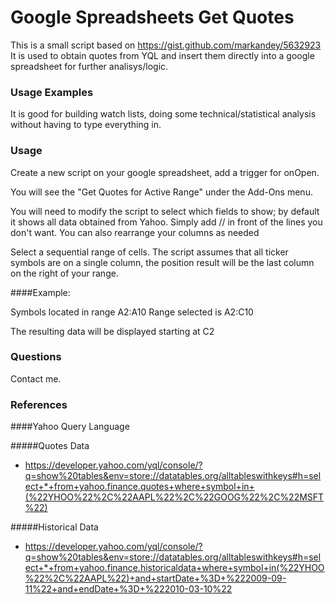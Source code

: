 Google Spreadsheets Get Quotes
==============================

This is a small script based on https://gist.github.com/markandey/5632923
It is used to obtain quotes from YQL and insert them directly into a google spreadsheet for further analisys/logic.

### Usage Examples
It is good for building watch lists, doing some technical/statistical analysis without having to type everything in.

### Usage

Create a new script on your google spreadsheet, add a trigger for onOpen.

You will see the "Get Quotes for Active Range" under the Add-Ons menu.

You will need to modify the script to select which fields to show; by default it shows all data obtained from Yahoo. Simply add // in front of the lines you don't want.
You can also rearrange your columns as needed

Select a sequential range of cells.
The script assumes that all ticker symbols are on a single column, the position result will be the last column on the right of your range.

####Example:

Symbols located in range A2:A10
Range selected is A2:C10

The resulting data will be displayed starting at C2

### Questions

Contact me.

### References
####Yahoo Query Language

#####Quotes Data
- https://developer.yahoo.com/yql/console/?q=show%20tables&env=store://datatables.org/alltableswithkeys#h=select+*+from+yahoo.finance.quotes+where+symbol+in+(%22YHOO%22%2C%22AAPL%22%2C%22GOOG%22%2C%22MSFT%22)

#####Historical Data
- https://developer.yahoo.com/yql/console/?q=show%20tables&env=store://datatables.org/alltableswithkeys#h=select+*+from+yahoo.finance.historicaldata+where+symbol+in(%22YHOO%22%2C%22AAPL%22)+and+startDate+%3D+%222009-09-11%22+and+endDate+%3D+%222010-03-10%22


